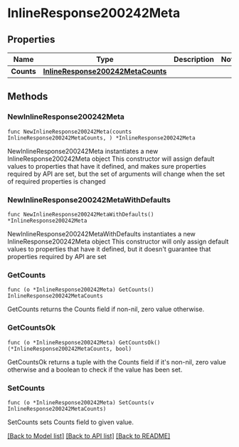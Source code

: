 # InlineResponse200242Meta

## Properties

Name | Type | Description | Notes
------------ | ------------- | ------------- | -------------
**Counts** | [**InlineResponse200242MetaCounts**](InlineResponse200242MetaCounts.md) |  | 

## Methods

### NewInlineResponse200242Meta

`func NewInlineResponse200242Meta(counts InlineResponse200242MetaCounts, ) *InlineResponse200242Meta`

NewInlineResponse200242Meta instantiates a new InlineResponse200242Meta object
This constructor will assign default values to properties that have it defined,
and makes sure properties required by API are set, but the set of arguments
will change when the set of required properties is changed

### NewInlineResponse200242MetaWithDefaults

`func NewInlineResponse200242MetaWithDefaults() *InlineResponse200242Meta`

NewInlineResponse200242MetaWithDefaults instantiates a new InlineResponse200242Meta object
This constructor will only assign default values to properties that have it defined,
but it doesn't guarantee that properties required by API are set

### GetCounts

`func (o *InlineResponse200242Meta) GetCounts() InlineResponse200242MetaCounts`

GetCounts returns the Counts field if non-nil, zero value otherwise.

### GetCountsOk

`func (o *InlineResponse200242Meta) GetCountsOk() (*InlineResponse200242MetaCounts, bool)`

GetCountsOk returns a tuple with the Counts field if it's non-nil, zero value otherwise
and a boolean to check if the value has been set.

### SetCounts

`func (o *InlineResponse200242Meta) SetCounts(v InlineResponse200242MetaCounts)`

SetCounts sets Counts field to given value.



[[Back to Model list]](../README.md#documentation-for-models) [[Back to API list]](../README.md#documentation-for-api-endpoints) [[Back to README]](../README.md)


